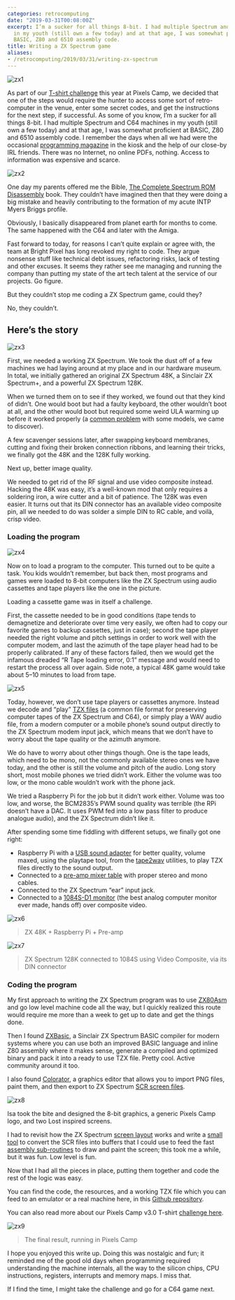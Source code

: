 ```yaml
---
categories: retrocomputing
date: "2019-03-31T00:08:00Z"
excerpt: I’m a sucker for all things 8-bit. I had multiple Spectrum and C64 machines
  in my youth (still own a few today) and at that age, I was somewhat proficient at
  BASIC, Z80 and 6510 assembly code.
title: Writing a ZX Spectrum game
aliases:
- /retrocomputing/2019/03/31/writing-zx-spectrum
---
```


![](/assets/zx1.gif "zx1")

As part of our [T-shirt challenge][1] this year at Pixels Camp, we decided that one of the steps would require the hunter to access some sort of retro-computer in the venue, enter some secret codes, and get the instructions for the next step, if successful.
As some of you know, I’m a sucker for all things 8-bit. I had multiple Spectrum and C64 machines in my youth (still own a few today) and at that age, I was somewhat proficient at BASIC, Z80 and 6510 assembly code. I remember the days when all we had were the occasional [programming magazine][2] in the kiosk and the help of our close-by IRL friends. There was no Internet, no online PDFs, nothing. Access to information was expensive and scarce.

![](/assets/zx2.jpg "zx2")

One day my parents offered me the Bible, [The Complete Spectrum ROM Disassembly][3] book. They couldn’t have imagined then that they were doing a big mistake and heavily contributing to the formation of my acute INTP Myers Briggs profile.

Obviously, I basically disappeared from planet earth for months to come. The same happened with the C64 and later with the Amiga.

Fast forward to today, for reasons I can’t quite explain or agree with, the team at Bright Pixel has long revoked my right to code. They argue nonsense stuff like technical debt issues, refactoring risks, lack of testing and other excuses. It seems they rather see me managing and running the company than putting my state of the art tech talent at the service of our projects. Go figure.

But they couldn’t stop me coding a ZX Spectrum game, could they?

No, they couldn’t.

## Here’s the story

![](/assets/zx3.jpg "zx3")

First, we needed a working ZX Spectrum. We took the dust off of a few machines we had laying around at my place and in our hardware museum. In total, we initially gathered an original ZX Spectrum 48K, a Sinclair ZX Spectrum+, and a powerful ZX Spectrum 128K.

When we turned them on to see if they worked, we found out that they kind of didn’t. One would boot but had a faulty keyboard, the other wouldn’t boot at all, and the other would boot but required some weird ULA warming up before it worked properly (a [common problem][4] with some models, we came to discover).

A few scavenger sessions later, after swapping keyboard membranes, cutting and fixing their broken connection ribbons, and learning their tricks, we finally got the 48K and the 128K fully working.

Next up, better image quality.

We needed to get rid of the RF signal and use video composite instead. Hacking the 48K was easy, it’s a well-known mod that only requires a soldering iron, a wire cutter and a bit of patience. The 128K was even easier. It turns out that its DIN connector has an available video composite pin, all we needed to do was solder a simple DIN to RC cable, and voilà, crisp video.

### Loading the program

![](/assets/zx4.jpg "zx4")

Now on to load a program to the computer. This turned out to be quite a task. You kids wouldn’t remember, but back then, most programs and games were loaded to 8-bit computers like the ZX Spectrum using audio cassettes and tape players like the one in the picture.

Loading a cassette game was in itself a challenge.

First, the cassette needed to be in good conditions (tape tends to demagnetize and deteriorate over time very easily, we often had to copy our favorite games to backup cassettes, just in case); second the tape player needed the right volume and pitch settings in order to work well with the computer modem, and last the azimuth of the tape player head had to be properly calibrated. If any of these factors failed, then we would get the infamous dreaded “R Tape loading error, 0:1” message and would need to restart the process all over again. Side note, a typical 48K game would take about 5–10 minutes to load from tape.

![](/assets/zx5.jpg "zx5")

Today, however, we don’t use tape players or cassettes anymore. Instead we decode and “play” [TZX files][5] (a common file format for preserving computer tapes of the ZX Spectrum and C64), or simply play a WAV audio file, from a modern computer or a mobile phone’s sound output directly to the ZX Spectrum modem input jack, which means that we don’t have to worry about the tape quality or the azimuth anymore.

We do have to worry about other things though. One is the tape leads, which need to be mono, not the commonly available stereo ones we have today, and the other is still the volume and pitch of the audio. Long story short, most mobile phones we tried didn’t work. Either the volume was too low, or the mono cable wouldn’t work with the phone jack.

We tried a Raspberry Pi for the job but it didn’t work either. Volume was too low, and worse, the BCM2835’s PWM sound quality was terrible (the RPi doesn’t have a DAC. It uses PWM fed into a low pass filter to produce analogue audio), and the ZX Spectrum didn’t like it.

After spending some time fiddling with different setups, we finally got one right:

* Raspberry Pi with a [USB sound adapter][6] for better quality, volume maxed, using the playtape tool, from the [tape2wav][7] utilities, to play TZX files directly to the sound output.
* Connected to a [pre-amp mixer table][8] with proper stereo and mono cables.
* Connected to the ZX Spectrum “ear” input jack.
* Connected to a [1084S-D1 monitor][9] (the best analog computer monitor ever made, hands off) over composite video.

![](/assets/zx6.jpg "zx6")

> ZX 48K + Raspberry Pi + Pre-amp

![](/assets/zx7.jpg "zx7")

> ZX Spectrum 128K connected to 1084S using Video Composite, via its DIN connector

### Coding the program

My first approach to writing the ZX Spectrum program was to use [ZX80Asm][10] and go low level machine code all the way, but I quickly realized this route would require me more than a week to get up to date and get the things done.

Then I found [ZXBasic][11], a Sinclair ZX Spectrum BASIC compiler for modern systems where you can use both an improved BASIC language and inline Z80 assembly where it makes sense, generate a compiled and optimized binary and pack it into a ready to use TZX file. Pretty cool. Active community around it too.

I also found [Colorator][12], a graphics editor that allows you to import PNG files, paint them, and then export to ZX Spectrum [SCR screen files][13].

![](/assets/zx8.png "zx8")

Isa took the bite and designed the 8-bit graphics, a generic Pixels Camp logo, and two Lost inspired screens.

I had to revisit how the ZX Spectrum [screen layout][14] works and write a [small tool][15] to convert the SCR files into buffers that I could use to feed the fast [assembly sub-routines][16] to draw and paint the screen; this took me a while, but it was fun. Low level is fun.

Now that I had all the pieces in place, putting them together and code the rest of the logic was easy.

You can find the code, the resources, and a working TZX file which you can feed to an emulator or a real machine here, in this [Github repository][17].

You can also read more about our Pixels Camp v3.0 T-shirt [challenge here][18].

![](/assets/zx9.png "zx9")

> The final result, running in Pixels Camp

I hope you enjoyed this write up. Doing this was nostalgic and fun; it reminded me of the good old days when programming required understanding the machine internals, all the way to the silicon chips, CPU instructions, registers, interrupts and memory maps. I miss that.

If I find the time, I might take the challenge and go for a C64 game next.

[1]: https://killmaster.github.io/2019/03/24/the-tshirt-challenge
[2]: https://en.wikipedia.org/wiki/Input_(magazine)
[3]: http://www.worldofspectrum.org/infoseekid.cgi?id=2000076
[4]: https://spectrumforeveryone.com/technical/zx-spectrum-ula-types/
[5]: https://www.worldofspectrum.org/TZXformat.html
[6]: https://www.amazon.com/Vention-Headphone-Microphone-Raspberry-Ultrabook/dp/B07CTDMMCT
[7]: https://github.com/leiradel/tape2wav
[8]: https://www.amazon.co.uk/Behringer-802-Input-Bus-Mixer/dp/B000J5XS3C
[9]: https://archive.org/details/Commodore_1084S_Monitor_Users_Guide_1988_Commodore
[10]: https://www.nongnu.org/z80asm/
[11]: https://github.com/boriel/zxbasic
[12]: https://github.com/yomboprime/colorator
[13]: http://www.zx-modules.de/fileformats/scrformat.html
[14]: http://www.overtakenbyevents.com/lets-talk-about-the-zx-specrum-screen-layout/
[15]: https://github.com/PixelsCamp/tshirt-gate/blob/master/2019/zxspectrum/tools/convert.js
[16]: https://github.com/PixelsCamp/tshirt-gate/tree/master/2019/zxspectrum/lib
[17]: https://github.com/PixelsCamp/tshirt-gate/tree/master/2019/zxspectrum
[18]: https://killmaster.github.io/2019/03/24/the-tshirt-challenge